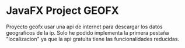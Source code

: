 # JavaFX Project GEOFX

Proyecto geofx usar una api de internet para descargar los datos geograficos de la ip.
Solo he podido implementa la primera pestaña "localizacion" ya que la api gratuita tiene las funcionalidades reducidas.

